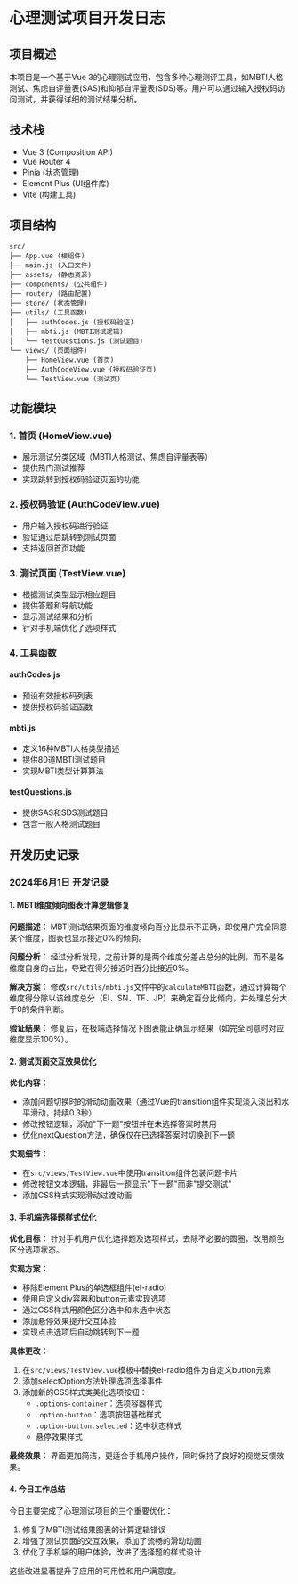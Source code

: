 # 心理测试项目开发日志

## 项目概述

本项目是一个基于Vue 3的心理测试应用，包含多种心理测评工具，如MBTI人格测试、焦虑自评量表(SAS)和抑郁自评量表(SDS)等。用户可以通过输入授权码访问测试，并获得详细的测试结果分析。

## 技术栈

- Vue 3 (Composition API)
- Vue Router 4
- Pinia (状态管理)
- Element Plus (UI组件库)
- Vite (构建工具)

## 项目结构

```
src/
├── App.vue (根组件)
├── main.js (入口文件)
├── assets/ (静态资源)
├── components/ (公共组件)
├── router/ (路由配置)
├── store/ (状态管理)
├── utils/ (工具函数)
│   ├── authCodes.js (授权码验证)
│   ├── mbti.js (MBTI测试逻辑)
│   └── testQuestions.js (测试题目)
└── views/ (页面组件)
    ├── HomeView.vue (首页)
    ├── AuthCodeView.vue (授权码验证页)
    └── TestView.vue (测试页)
```

## 功能模块

### 1. 首页 (HomeView.vue)
- 展示测试分类区域（MBTI人格测试、焦虑自评量表等）
- 提供热门测试推荐
- 实现跳转到授权码验证页面的功能

### 2. 授权码验证 (AuthCodeView.vue)
- 用户输入授权码进行验证
- 验证通过后跳转到测试页面
- 支持返回首页功能

### 3. 测试页面 (TestView.vue)
- 根据测试类型显示相应题目
- 提供答题和导航功能
- 显示测试结果和分析
- 针对手机端优化了选项样式

### 4. 工具函数

#### authCodes.js
- 预设有效授权码列表
- 提供授权码验证函数

#### mbti.js
- 定义16种MBTI人格类型描述
- 提供80道MBTI测试题目
- 实现MBTI类型计算算法

#### testQuestions.js
- 提供SAS和SDS测试题目
- 包含一般人格测试题目

## 开发历史记录

### 2024年6月1日 开发记录

#### 1. MBTI维度倾向图表计算逻辑修复

**问题描述：**
MBTI测试结果页面的维度倾向百分比显示不正确，即使用户完全同意某个维度，图表也显示接近0%的倾向。

**问题分析：**
经过分析发现，之前计算的是两个维度分差占总分的比例，而不是各维度自身的占比，导致在得分接近时百分比接近0%。

**解决方案：**
修改`src/utils/mbti.js`文件中的`calculateMBTI`函数，通过计算每个维度得分除以该维度总分（EI、SN、TF、JP）来确定百分比倾向，并处理总分大于0的条件判断。

**验证结果：**
修复后，在极端选择情况下图表能正确显示结果（如完全同意时对应维度显示100%）。

#### 2. 测试页面交互效果优化

**优化内容：**
- 添加问题切换时的滑动动画效果（通过Vue的transition组件实现淡入淡出和水平滑动，持续0.3秒）
- 修改按钮逻辑，添加"下一题"按钮并在未选择答案时禁用
- 优化nextQuestion方法，确保仅在已选择答案时切换到下一题

**实现细节：**
- 在`src/views/TestView.vue`中使用transition组件包装问题卡片
- 修改按钮文本逻辑，非最后一题显示"下一题"而非"提交测试"
- 添加CSS样式实现滑动过渡动画

#### 3. 手机端选择题样式优化

**优化目标：**
针对手机用户优化选择题及选项样式，去除不必要的圆圈，改用颜色区分选项状态。

**实现方案：**
- 移除Element Plus的单选框组件(el-radio)
- 使用自定义div容器和button元素实现选项
- 通过CSS样式用颜色区分选中和未选中状态
- 添加悬停效果提升交互体验
- 实现点击选项后自动跳转到下一题

**具体更改：**
1. 在`src/views/TestView.vue`模板中替换el-radio组件为自定义button元素
2. 添加selectOption方法处理选项选择事件
3. 添加新的CSS样式类美化选项按钮：
   - `.options-container`：选项容器样式
   - `.option-button`：选项按钮基础样式
   - `.option-button.selected`：选中状态样式
   - 悬停效果样式

**最终效果：**
界面更加简洁，更适合手机用户操作，同时保持了良好的视觉反馈效果。

#### 4. 今日工作总结

今日主要完成了心理测试项目的三个重要优化：
1. 修复了MBTI测试结果图表的计算逻辑错误
2. 增强了测试页面的交互效果，添加了流畅的滑动动画
3. 优化了手机端的用户体验，改进了选择题的样式设计

这些改进显著提升了应用的可用性和用户满意度。
